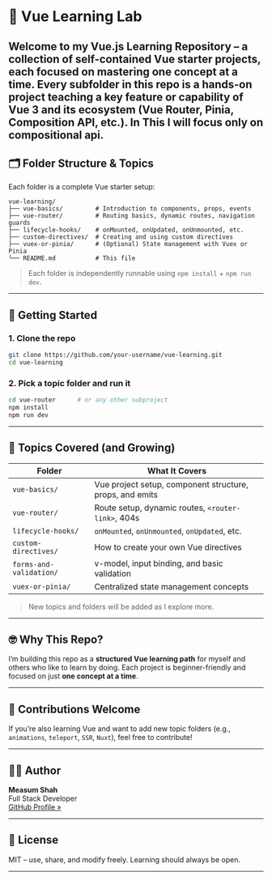 # 🧠 Vue Learning Lab

Welcome to my **Vue.js Learning Repository** – a collection of self-contained Vue starter projects, each focused on mastering one concept at a time. Every subfolder in this repo is a hands-on project teaching a key feature or capability of Vue 3 and its ecosystem (Vue Router, Pinia, Composition API, etc.).
In This I will focus only on compositional api.
---

## 🗂️ Folder Structure & Topics

Each folder is a complete Vue starter setup:

```
vue-learning/
├── vue-basics/         # Introduction to components, props, events
├── vue-router/         # Routing basics, dynamic routes, navigation guards
├── lifecycle-hooks/    # onMounted, onUpdated, onUnmounted, etc.
├── custom-directives/  # Creating and using custom directives
├── vuex-or-pinia/      # (Optional) State management with Vuex or Pinia
└── README.md           # This file
```

> Each folder is independently runnable using `npm install` + `npm run dev`.

---

## 🚀 Getting Started

### 1. Clone the repo

```bash
git clone https://github.com/your-username/vue-learning.git
cd vue-learning
```

### 2. Pick a topic folder and run it

```bash
cd vue-router      # or any other subproject
npm install
npm run dev
```

---

## 📘 Topics Covered (and Growing)

| Folder | What It Covers |
|--------|----------------|
| `vue-basics/` | Vue project setup, component structure, props, and emits |
| `vue-router/` | Route setup, dynamic routes, `<router-link>`, 404s |
| `lifecycle-hooks/` | `onMounted`, `onUnmounted`, `onUpdated`, etc. |
| `custom-directives/` | How to create your own Vue directives |
| `forms-and-validation/` | v-model, input binding, and basic validation |
| `vuex-or-pinia/` | Centralized state management concepts |

> New topics and folders will be added as I explore more.

---

## 🤓 Why This Repo?

I’m building this repo as a **structured Vue learning path** for myself and others who like to learn by doing. Each project is beginner-friendly and focused on just **one concept at a time**.

---

## 🙌 Contributions Welcome

If you’re also learning Vue and want to add new topic folders (e.g., `animations`, `teleport`, `SSR`, `Nuxt`), feel free to contribute!

---

## 👨‍💻 Author

**Measum Shah**  
 Full Stack Developer  
[GitHub Profile »](https://github.com/Measum-Shah)

---

## 📄 License

MIT – use, share, and modify freely. Learning should always be open.

---
